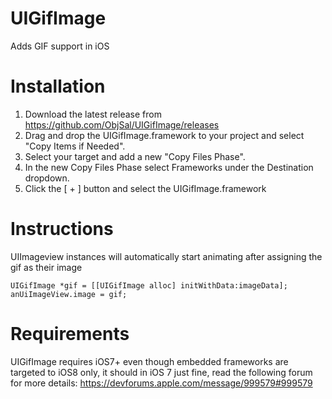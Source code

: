 # UIGifImage
Adds GIF support in iOS

# Installation

1. Download the latest release from https://github.com/ObjSal/UIGifImage/releases
2. Drag and drop the UIGifImage.framework to your project and select "Copy Items if Needed".
3. Select your target and add a new "Copy Files Phase".
4. In the new Copy Files Phase select Frameworks under the Destination dropdown.
5. Click the [ + ] button and select the UIGifImage.framework


# Instructions

UIImageview instances will automatically start animating after assigning the gif as their image

```
UIGifImage *gif = [[UIGifImage alloc] initWithData:imageData];
anUiImageView.image = gif;
```

# Requirements

UIGifImage requires iOS7+ even though embedded frameworks are targeted to iOS8 only, it should in iOS 7 just fine, read the following forum for more details: https://devforums.apple.com/message/999579#999579

